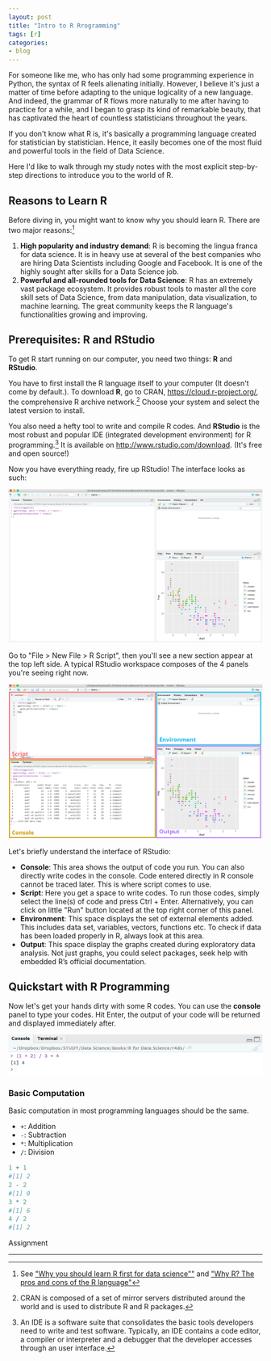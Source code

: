 ```yaml
---
layout: post
title: "Intro to R Rrogramming"
tags: [r]
categories:
- blog
---
```


For someone like me, who has only had some programming experience in Python, the syntax of R feels alienating initially. However, I believe it's just a matter of time before adapting to the unique logicality of a new language. And indeed, the grammar of R flows more naturally to me after having to practice for a while, and I began to grasp its kind of remarkable beauty, that has captivated the heart of countless statisticians throughout the years.

If you don't know what R is, it's basically a programming language created for statistician by statistician. Hence, it easily becomes one of the most fluid and powerful tools in the field of Data Science. 

Here I'd like to walk through my study notes with the most explicit step-by-step directions to introduce you to the world of R.

## Reasons to Learn R

Before diving in, you might want to know why you should learn R. There are two major reasons:[^3]

1. **High popularity and industry demand**: R is becoming the lingua franca for data science. It is in heavy use at several of the best companies who are hiring Data Scientists including Google and Facebook. It is one of the highly sought after skills for a Data Science job.
2. **Powerful and all-rounded tools for Data Science**: R has an extremely vast package ecosystem. It provides robust tools to master all the core skill sets of Data Science, from data manipulation, data visualization, to machine learning. The great community keeps the R language's functionalities growing and improving.

## Prerequisites: R and RStudio

To get R start running on our computer, you need two things: **R** and **RStudio**. 

You have to first install the R language itself to your computer (It doesn't come by default.). To download **R**, go to CRAN, https://cloud.r-project.org/, the comprehensive R archive network.[^1] Choose your system and select the latest version to install.

You also need a hefty tool to write and compile R codes. And **RStudio** is the most robust and popular IDE (integrated development environment) for R programming.[^2] It is available on http://www.rstudio.com/download. (It's free and open source!)

Now you have everything ready, fire up RStudio! The interface looks as such:

![RStudio](/assets/images/2017/12/1.png)

Go to "File > New File > R Script", then you'll see a new section appear at the top left side. A typical RStudio workspace composes of the 4 panels you're seeing right now.

![RStudio](/assets/images/2017/12/2.png)

Let's briefly understand the interface of RStudio:

- **Console**: This area shows the output of code you run. You can also directly write codes in the console. Code entered directly in R console cannot be traced later. This is where script comes to use.
- **Script**: Here you get a space to write codes. To run those codes, simply select the line(s) of code and press Ctrl + Enter. Alternatively, you can click on little "Run" button located at the top right corner of this panel.
- **Environment**: This space displays the set of external elements added. This includes data set, variables, vectors, functions etc. To check if data has been loaded properly in R, always look at this area.
- **Output**: This space display the graphs created during exploratory data analysis. Not just graphs, you could select packages, seek help with embedded R’s official documentation.

## Quickstart with R Programming

Now let's get your hands dirty with some R codes. You can use the **console** panel to type your codes. Hit Enter, the output of your code will be returned and displayed immediately after.

![RStudio](/assets/images/2017/12/3.png)

### Basic Computation

Basic computation in most programming languages should be the same.

- `+`: Addition
- `-`: Subtraction
- `*`: Multiplication
- `/`: Division

```r
1 + 1
#[1] 2
2 - 2
#[1] 0
3 * 2
#[1] 6
4 / 2
#[1] 2
```

Assignment

---

[^1]: CRAN is composed of a set of mirror servers distributed around the world and is used to distribute R and R packages.
[^2]: An IDE is a software suite that consolidates the basic tools developers need to write and test software. Typically, an IDE contains a code editor, a compiler or interpreter and a debugger that the developer accesses through an user interface.
[^3]: See ["Why you should learn R first for data science""](https://www.r-bloggers.com/why-you-should-learn-r-first-for-data-science/) and ["Why R? The pros and cons of the R language"](https://www.infoworld.com/article/2940864/application-development/r-programming-language-statistical-data-analysis.html)